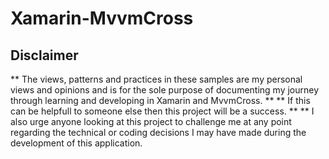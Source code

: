 # Xamarin-MvvmCross


## Disclaimer

** The views, patterns and practices in these samples are my personal views and opinions and is for the sole purpose of documenting my journey through learning and developing in Xamarin and MvvmCross. **
** If this can be helpfull to someone else then this project will be a success. **
** I also urge anyone looking at this project to challenge me at any point regarding the technical or coding decisions I may have made during the development of this application.